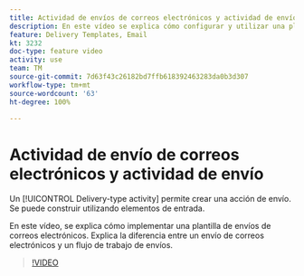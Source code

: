 ```yaml
---
title: Actividad de envíos de correos electrónicos y actividad de envíos en Adobe Campaign Classic
description: En este vídeo se explica cómo configurar y utilizar una plantilla de envíos.
feature: Delivery Templates, Email
kt: 3232
doc-type: feature video
activity: use
team: TM
source-git-commit: 7d63f43c26182bd7ffb618392463283da0b3d307
workflow-type: tm+mt
source-wordcount: '63'
ht-degree: 100%

---
```



# Actividad de envío de correos electrónicos y actividad de envío

Un [!UICONTROL Delivery-type activity] permite crear una acción de envío. Se puede construir utilizando elementos de entrada.

En este vídeo, se explica cómo implementar una plantilla de envíos de correos electrónicos. Explica la diferencia entre un envío de correos electrónicos y un flujo de trabajo de envíos.

>[!VIDEO](https://video.tv.adobe.com/v/24065?quality=12)
